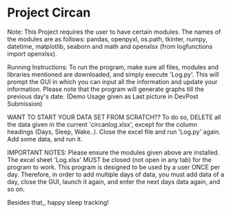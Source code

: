 # Project Circan
Note: This Project requires the user to have certain modules. The names of the modules are as follows: pandas, openpyxl, os.path, tkinter, numpy, datetime, matplotlib, seaborn and math and openxlsx (from logfunctions import openxlsx).

Running Instructions: To run the program, make sure all files, modules and libraries mentioned are downloaded, and simply execute 'Log.py'. This will prompt the GUI in which you can input all the information and update your information. Please note that the program will generate graphs till the previous day's date. (Demo Usage given as Last picture in DevPost Submission)

WANT TO START YOUR DATA SET FROM SCRATCH??
To do so, DELETE all the data given in the current 'circanlog.xlsx', except for the column headings (Days, Sleep, Wake..). Close the excel file and run 'Log.py' again. Add some data, and run it.


IMPORTANT NOTES:  Please ensure the modules given above are installed. The excel sheet 'Log.xlsx' MUST be closed (not open in any tab) for the program to work. This program is designed to be used by a user ONCE per day. Therefore, in order to add multiple days of data, you must add data of a day, close the GUI, launch it again, and enter the next days data again, and so on.

Besides that,, happy sleep tracking!
